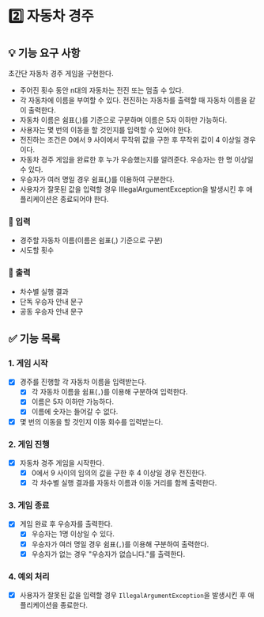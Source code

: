 # 2️⃣ 자동차 경주

## 💡 기능 요구 사항
초간단 자동차 경주 게임을 구현한다.
- 주어진 횟수 동안 n대의 자동차는 전진 또는 멈출 수 있다. 
- 각 자동차에 이름을 부여할 수 있다. 전진하는 자동차를 출력할 때 자동차 이름을 같이 출력한다. 
- 자동차 이름은 쉼표(,)를 기준으로 구분하며 이름은 5자 이하만 가능하다. 
- 사용자는 몇 번의 이동을 할 것인지를 입력할 수 있어야 한다. 
- 전진하는 조건은 0에서 9 사이에서 무작위 값을 구한 후 무작위 값이 4 이상일 경우이다. 
- 자동차 경주 게임을 완료한 후 누가 우승했는지를 알려준다. 우승자는 한 명 이상일 수 있다. 
- 우승자가 여러 명일 경우 쉼표(,)를 이용하여 구분한다. 
- 사용자가 잘못된 값을 입력할 경우 IllegalArgumentException을 발생시킨 후 애플리케이션은 종료되어야 한다.

### 🎯 입력
- 경주할 자동차 이름(이름은 쉼표(,) 기준으로 구분)
- 시도할 횟수
### 🎯 출력
- 차수별 실행 결과
- 단독 우승자 안내 문구
- 공동 우승자 안내 문구

## ✅ 기능 목록

### 1. 게임 시작

- [X] 경주를 진행할 각 자동차 이름을 입력받는다.
    - [X] 각 자동차 이름을 쉼표(`,`)를 이용해 구분하여 입력한다.
    - [X] 이름은 5자 이하만 가능하다.
    - [X] 이름에 숫자는 들어갈 수 없다.
- [X] 몇 번의 이동을 할 것인지 이동 회수를 입력받는다.

### 2. 게임 진행

- [X] 자동차 경주 게임을 시작한다.
    - [X] 0에서 9 사이의 임의의 값을 구한 후 4 이상일 경우 전진한다.
    - [X] 각 차수별 실행 결과를 자동차 이름과 이동 거리를 함께 출력한다.

### 3. 게임 종료

- [X] 게임 완료 후 우승자를 출력한다.
    - [X] 우승자는 1명 이상일 수 있다.
    - [X] 우승자가 여러 명일 경우 쉼표(`,`)를 이용해 구분하여 출력한다.
    - [X] 우승자가 없는 경우 "우승자가 없습니다."를 출력한다.

### 4. 예외 처리
- [X] 사용자가 잘못된 값을 입력할 경우 `IllegalArgumentException`을 발생시킨 후 애플리케이션을 종료한다.